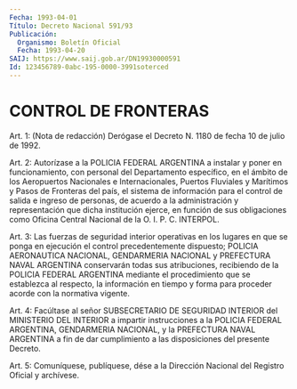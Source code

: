 ```yaml
---
Fecha: 1993-04-01
Título: Decreto Nacional 591/93
Publicación:
  Organismo: Boletín Oficial
  Fecha: 1993-04-20
SAIJ: https://www.saij.gob.ar/DN19930000591
Id: 123456789-0abc-195-0000-3991soterced
---
```

# CONTROL DE FRONTERAS

<a id="1"></a>
Art.  1:  (Nota  de  redacción) Derógase el Decreto N. 1180 de fecha 10 de julio de 1992.

<a id="2"></a>
Art. 2: Autorízase a la POLICIA FEDERAL ARGENTINA a instalar y poner  en funcionamiento, con personal del Departamento específico, en el ámbito  de  los  Aeropuertos  Nacionales  e  Internacionales, Puertos  Fluviales  y Marítimos y Pasos de Fronteras del  país,  el sistema de información  para  el  control  de  salida  e ingreso de personas,  de  acuerdo  a  la  administración y representación  que dicha  institución  ejerce, en función  de  sus  obligaciones  como Oficina Central Nacional de la O. I. P. C. INTERPOL.

<a id="3"></a>
Art.  3:  Las  fuerzas de seguridad interior operativas en los lugares en que se ponga  en  ejecución  el  control precedentemente dispuesto;  POLICIA  AERONAUTICA NACIONAL, GENDARMERIA  NACIONAL  y PREFECTURA  NAVAL ARGENTINA  conservarán  todas  sus  atribuciones, recibiendo de la POLICIA FEDERAL ARGENTINA mediante el procedimiento  que  se  establezca  al  respecto, la información en tiempo  y  forma  para  proceder acorde con la  normativa  vigente.

<a id="4"></a>
Art. 4: Facúltase al señor SUBSECRETARIO DE SEGURIDAD INTERIOR del MINISTERIO  DEL  INTERIOR a impartir instrucciones a la POLICIA FEDERAL ARGENTINA, GENDARMERIA  NACIONAL,  y  la  PREFECTURA  NAVAL ARGENTINA  a  fin  de  dar  cumplimiento  a  las  disposiciones del presente Decreto.

<a id="5"></a>
Art.  5: Comuníquese, publíquese, dése a la Dirección Nacional del Registro Oficial y archívese.